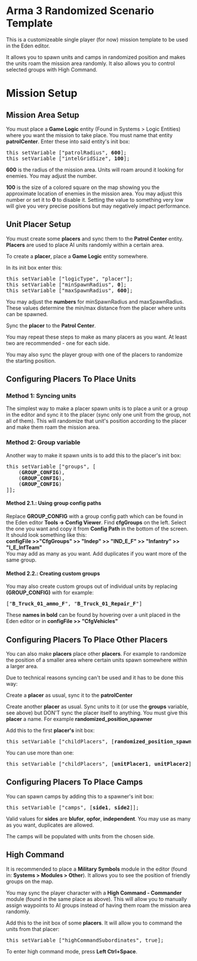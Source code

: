 # Arma 3 Randomized Scenario Template

This is a customizeable single player (for now) mission template to be used in the Eden editor.

It allows you to spawn units and camps in randomized position and makes the units roam the mission area randomly. It also allows you to control selected groups with High Command.

# Mission Setup

## Mission Area Setup

You must place a **Game Logic** entity (Found in Systems > Logic Entities) where you want the mission to take place. You must name that entity **patrolCenter**.
Enter these into said entity's init box:
<pre>
this setVariable ["patrolRadius", <b>600</b>];
this setVariable ["intelGridSize", <b>100</b>];
</pre>
**600** is the radius of the mission area. Units will roam around it looking for enemies. You may adjust the number.

**100** is the size of a colored square on the map showing you the approximate location of enemies in the mission area. You may adjust this number or set it to **0** to disable it. Setting the value to something very low will give you very precise positions but may negatively impact performance.

## Unit Placer Setup

You must create some **placers** and sync them to the **Patrol Center** entity. **Placers** are used to place AI units randomly within a certain area.

To create a **placer**, place a **Game Logic** entity somewhere.

In its init box enter this:<br>
<pre>
this setVariable ["logicType", "placer"];
this setVariable ["minSpawnRadius", <b>0</b>];
this setVariable ["maxSpawnRadius", <b>600</b>];
</pre>

You may adjust the **numbers** for minSpawnRadius and maxSpawnRadius. These values determine the min/max distance from the placer where units can be spawned.

Sync the **placer** to the **Patrol Center**.

You may repeat these steps to make as many placers as you want. At least two are recommended - one for each side.

You may also sync the player group with one of the placers to randomize the starting position.

## Configuring Placers To Place Units

### Method 1: Syncing units

The simplest way to make a placer spawn units is to place a unit or a group in the editor and sync it to the placer (sync only one unit from the group, not all of them). This will randomize that unit's position according to the placer and make them roam the mission area.

### Method 2: Group variable
Another way to make it spawn units is to add this to the placer's init box:
<pre>
this setVariable ["groups", [
    (<b>GROUP_CONFIG</b>),
    (<b>GROUP_CONFIG</b>),
    (<b>GROUP_CONFIG</b>)
]];
</pre>
#### Method 2.1.: Using group config paths
Replace **GROUP_CONFIG** with a group config path which can be found in the Eden editor **Tools -> Config Viewer**. Find **cfgGroups** on the left. Select the one you want and copy it from **Config Path** in the bottom of the screen. It should look something like this:<br>
**configFile >>"CfgGroups" >> "Indep" >> "IND_E_F" >> "Infantry" >> "I_E_InfTeam"**<br>
You may add as many as you want. Add duplicates if you want more of the same group.
#### Method 2.2.: Creating custom groups
You may also create custom groups out of individual units by replacing **(GROUP_CONFIG)** with for example:
<pre>
["<b>B_Truck_01_ammo_F</b>", "<b>B_Truck_01_Repair_F</b>"]
</pre>
These <b>names in bold</b> can be found by hovering over a unit placed in the Eden editor or in **configFile >> "CfgVehicles"**

## Configuring Placers To Place Other Placers

You can also make **placers** place other **placers**. For example to randomize the position of a smaller area where certain units spawn somewhere within a larger area.

Due to technical reasons syncing can't be used and it has to be done this way:

Create a **placer** as usual, sync it to the **patrolCenter**

Create another **placer** as usual. Sync units to it (or use the **groups** variable, see above) but DON'T sync the placer itself to anything. You must give this **placer** a name. For example **randomized_position_spawner**

Add this to the first **placer's** init box:
<pre>
this setVariable ["childPlacers", [<b>randomized_position_spawner</b>]];
</pre>

You can use more than one:<br>
<pre>
this setVariable ["childPlacers", [<b>unitPlacer1</b>, <b>unitPlacer2</b>]];
</pre>

## Configuring Placers To Place Camps

You can spawn camps by adding this to a spawner's init box:
<pre>
this setVariable ["camps", [<b>side1</b>, <b>side2</b>]];
</pre>

Valid values for **sides** are **blufor**, **opfor**, **independent**. You may use as many as you want, duplicates are allowed.

The camps will be populated with units from the chosen side.

## High Command

It is recommended to place a **Military Symbols** module in the editor (found in: **Systems > Modules > Other**). It allows you to see the position of friendly groups on the map.

You may sync the player character with a **High Command - Commander** module (found in the same place as above). This will allow you to manually assign waypoints to AI groups instead of having them roam the mission area randomly.

Add this to the init box of some **placers**. It will allow you to command the units from that placer:
<pre>
this setVariable ["highCommandSubordinates", true];
</pre>
To enter high command mode, press **Left Ctrl+Space**.
